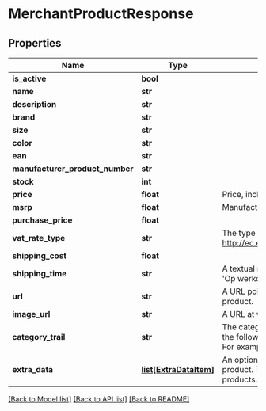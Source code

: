 # MerchantProductResponse

## Properties
Name | Type | Description | Notes
------------ | ------------- | ------------- | -------------
**is_active** | **bool** |  | [optional] 
**name** | **str** |  | [optional] 
**description** | **str** |  | [optional] 
**brand** | **str** |  | [optional] 
**size** | **str** |  | [optional] 
**color** | **str** |  | [optional] 
**ean** | **str** |  | [optional] 
**manufacturer_product_number** | **str** |  | [optional] 
**stock** | **int** |  | [optional] 
**price** | **float** | Price, including VAT. | [optional] 
**msrp** | **float** | Manufacturer&#39;s suggested retail price | [optional] 
**purchase_price** | **float** |  | [optional] 
**vat_rate_type** | **str** | The type of VAT which applies to this product.  See: http://ec.europa.eu/taxation_customs/taxation/vat/topics/rates_en.htm | [optional] 
**shipping_cost** | **float** |  | [optional] 
**shipping_time** | **str** | A textual representation of the shippingtime.  For example, in Dutch: &#39;Op werkdagen voor 22:00 uur besteld, morgen in huis&#39; | [optional] 
**url** | **str** | A URL pointing to the merchant&#39;s webpage  which displays this product. | [optional] 
**image_url** | **str** | A URL at which an image of this product  can be found. | [optional] 
**category_trail** | **str** | The category to which this product belongs.  Please supply this field in the following format:  &#39;maincategory &amp;gt; category &amp;gt; subcategory&#39;  For example:  &#39;vehicles &amp;gt; bikes &amp;gt; mountainbike&#39; | [optional] 
**extra_data** | [**list[ExtraDataItem]**](ExtraDataItem.md) | An optional list of key-value pairs containing  extra data about this product. This data can be  sent to channels or used for filtering products. | [optional] 

[[Back to Model list]](../README.md#documentation-for-models) [[Back to API list]](../README.md#documentation-for-api-endpoints) [[Back to README]](../README.md)


